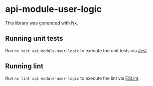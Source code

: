 # api-module-user-logic

This library was generated with [Nx](https://nx.dev).

## Running unit tests

Run `nx test api-module-user-logic` to execute the unit tests via [Jest](https://jestjs.io).

## Running lint

Run `nx lint api-module-user-logic` to execute the lint via [ESLint](https://eslint.org/).
